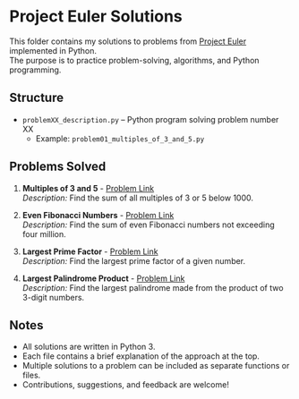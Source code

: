 # Project Euler Solutions

This folder contains my solutions to problems from [Project Euler](https://projecteuler.net/) implemented in Python.  
The purpose is to practice problem-solving, algorithms, and Python programming.

## Structure

- `problemXX_description.py` – Python program solving problem number XX
  - Example: `problem01_multiples_of_3_and_5.py`

## Problems Solved

1. **Multiples of 3 and 5** - [Problem Link](https://projecteuler.net/problem=1)  
   _Description:_ Find the sum of all multiples of 3 or 5 below 1000.

2. **Even Fibonacci Numbers** - [Problem Link](https://projecteuler.net/problem=2)  
   _Description:_ Find the sum of even Fibonacci numbers not exceeding four million.

3. **Largest Prime Factor** - [Problem Link](https://projecteuler.net/problem=3)  
   _Description:_ Find the largest prime factor of a given number.

4. **Largest Palindrome Product** - [Problem Link](https://projecteuler.net/problem=4)  
   _Description:_ Find the largest palindrome made from the product of two 3-digit numbers.

<!-- You can continue the list as you solve more problems -->

## Notes

- All solutions are written in Python 3.
- Each file contains a brief explanation of the approach at the top.
- Multiple solutions to a problem can be included as separate functions or files.
- Contributions, suggestions, and feedback are welcome!